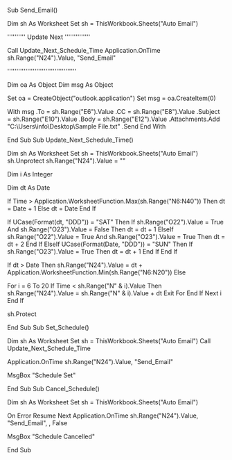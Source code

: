 Sub Send_Email()

Dim sh As Worksheet
Set sh = ThisWorkbook.Sheets("Auto Email")

'''''''''' Update Next ''''''''''''''

Call Update_Next_Schedule_Time
Application.OnTime sh.Range("N24").Value, "Send_Email"

''''''''''''''''''''''''''''''''''''''

Dim oa As Object
Dim msg As Object

Set oa = CreateObject("outlook.application")
Set msg = oa.CreateItem(0)

With msg
.To = sh.Range("E6").Value
.CC = sh.Range("E8").Value
.Subject = sh.Range("E10").Value
.Body = sh.Range("E12").Value
.Attachments.Add "C:\Users\info\Desktop\Sample File.txt"
.Send
End With

End Sub
Sub Update_Next_Schedule_Time()

Dim sh As Worksheet
Set sh = ThisWorkbook.Sheets("Auto Email")
sh.Unprotect
sh.Range("N24").Value = ""

Dim i As Integer

Dim dt As Date

If Time > Application.WorksheetFunction.Max(sh.Range("N6:N40")) Then
dt = Date + 1
Else
dt = Date
End If

If UCase(Format(dt, "DDD")) = "SAT" Then
If sh.Range("O22").Value = True And sh.Range("O23").Value = False Then
dt = dt + 1
ElseIf sh.Range("O22").Value = True And sh.Range("O23").Value = True Then
dt = dt + 2
End If
ElseIf UCase(Format(Date, "DDD")) = "SUN" Then
If sh.Range("O23").Value = True Then
dt = dt + 1
End If
End If


If dt > Date Then
sh.Range("N24").Value = dt + Application.WorksheetFunction.Min(sh.Range("N6:N20"))
Else

For i = 6 To 20
If Time < sh.Range("N" & i).Value Then
sh.Range("N24").Value = sh.Range("N" & i).Value + dt
Exit For
End If
Next i
End If

sh.Protect

End Sub
Sub Set_Schedule()

Dim sh As Worksheet
Set sh = ThisWorkbook.Sheets("Auto Email")
Call Update_Next_Schedule_Time

Application.OnTime sh.Range("N24").Value, "Send_Email"

MsgBox "Schedule Set"

End Sub
Sub Cancel_Schedule()

Dim sh As Worksheet
Set sh = ThisWorkbook.Sheets("Auto Email")

On Error Resume Next
Application.OnTime sh.Range("N24").Value, "Send_Email", , False

MsgBox "Schedule Cancelled"

End Sub

